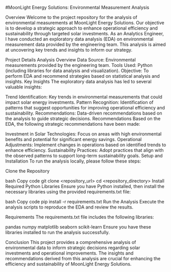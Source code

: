 #MoonLight Energy Solutions: Environmental Measurement Analysis



Overview
Welcome to the project repository for the analysis of environmental measurements at MoonLight Energy Solutions. Our objective is to develop a strategic approach to enhance operational efficiency and sustainability through targeted solar investments. As an Analytics Engineer, I have conducted an exploratory data analysis (EDA) on environmental measurement data provided by the engineering team. This analysis is aimed at uncovering key trends and insights to inform our strategy.

Project Details
Analysis Overview
Data Source: Environmental measurements provided by the engineering team.
Tools Used: Python (including libraries for data analysis and visualization).
Objective: To perform EDA and recommend strategies based on statistical analysis and insights.
Key Insights
The exploratory data analysis has led to several valuable insights:

Trend Identification: Key trends in environmental measurements that could impact solar energy investments.
Pattern Recognition: Identification of patterns that suggest opportunities for improving operational efficiency and sustainability.
Recommendations: Data-driven recommendations based on the analysis to guide strategic decisions.
Recommendations
Based on the EDA, the following strategic recommendations have been made:

Investment in Solar Technologies: Focus on areas with high environmental benefits and potential for significant energy savings.
Operational Adjustments: Implement changes in operations based on identified trends to enhance efficiency.
Sustainability Practices: Adopt practices that align with the observed patterns to support long-term sustainability goals.
Setup and Installation
To run the analysis locally, please follow these steps:

Clone the Repository

bash
Copy code
git clone <repository_url>
cd <repository_directory>
Install Required Python Libraries Ensure you have Python installed, then install the necessary libraries using the provided requirements.txt file:

bash
Copy code
pip install -r requirements.txt
Run the Analysis Execute the analysis scripts to reproduce the EDA and review the results.

Requirements
The requirements.txt file includes the following libraries:

pandas
numpy
matplotlib
seaborn
scikit-learn
Ensure you have these libraries installed to run the analysis successfully.

Conclusion
This project provides a comprehensive analysis of environmental data to inform strategic decisions regarding solar investments and operational improvements. The insights and recommendations derived from this analysis are crucial for enhancing the efficiency and sustainability of MoonLight Energy Solutions.
